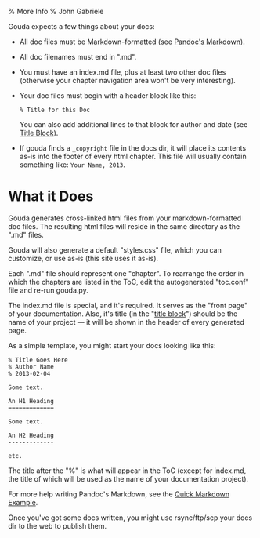 % More Info
% John Gabriele

Gouda expects a few things about your docs:

  * All doc files must be Markdown-formatted (see [Pandoc's
    Markdown](http://johnmacfarlane.net/pandoc/README.html#pandocs-markdown)).

  * All doc filenames must end in ".md".

  * You must have an index.md file, plus at least two other doc files
    (otherwise your chapter navigation area won't be very interesting).

  * Your doc files must begin with a header block like this:

        % Title for this Doc

    You can also add additional lines to that block for author and date (see
    [Title Block](http://johnmacfarlane.net/pandoc/README.html#title-block)).

  * If gouda finds a `_copyright` file in the docs dir, it will place
    its contents as-is into the footer of every html chapter. This
    file will usually contain something like: `Your Name, 2013`.



# What it Does

Gouda generates cross-linked html files from your markdown-formatted
doc files.  The resulting html files will reside in the same directory
as the ".md" files.

Gouda will also generate a default "styles.css" file, which you can
customize, or use as-is (this site uses it as-is).

Each ".md" file should represent one "chapter". To rearrange the order
in which the chapters are listed in the ToC, edit the autogenerated
"toc.conf" file and re-run gouda.py.

The index.md file is special, and it's required. It serves as the
"front page" of your documentation. Also, it's title (in the "[title
block](http://johnmacfarlane.net/pandoc/README.html#title-block)")
should be the name of your project — it will be shown in the header of
every generated page.

<a id="simple-template"/>
As a simple template, you might start your docs looking like this:

~~~~
% Title Goes Here
% Author Name
% 2013-02-04

Some text.

An H1 Heading
=============

Some text.

An H2 Heading
-------------

etc.
~~~~

The title after the "%" is what will appear in the ToC (except for
index.md, the title of which will be used as the name of your
documentation project).

For more help writing Pandoc's Markdown, see the [Quick Markdown
Example](quick-markdown-example.html).

Once you've got some docs written, you might use rsync/ftp/scp your
docs dir to the web to publish them.
